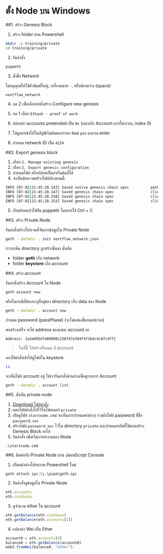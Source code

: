 # ตั้ง Node บน Windows

##1. สร้าง Genesis Block 

1. สร้าง folder ผ่าน Powershell

```bash
mkdir -p training/private
cd training/private
```

2. รันคำสั่ง

```bash
puppeth
```

3. ตั้งชื่อ Network

ไม่อนุญาตให้ใช้ตัวพิมพ์ใหญ่, เครื่องหมาย `-`, หรือช่องหว่าง (space)

```bash
nextflow_network
```

4. กด 2 เพื่อเลือกคำสั่งสร้าง Configure new genesis
5. กด 1 เลือก `Ethash - proof of work`

6. ปล่อยค่า accounts pretended เป็น `0x` (หมายถึง Account แรกในระบบ, index 0)
7. ใส่มูลค่าเข้าไปในบัญชีเริ่มต้นของระบบ พิมพ์ `yes` และกด enter
8. กำหนด network ID เป็น `4224`


##2. Export genesis block

1. เลือก `2. Manage existing genesis`
2. เลือก `2. Export genesis configuration`
3. กำหนดไฟล์ หรือปล่อยเป็นค่าเริ่มต้นก็ได้ 
4. จะเห็นข้อความสร้างไฟล์ประมาณนี้

```bash
INFO [07-02|21:45:28.143] Saved native genesis chain spec          path=nextflow_network.json
INFO [07-02|21:45:28.147] Saved genesis chain spec                 client=aleth path=nextflow_network-aleth.json
INFO [07-02|21:45:28.150] Saved genesis chain spec                 client=parity path=nextflow_network-parity.json
INFO [07-02|21:45:28.153] Saved genesis chain spec                 client=harmony path=nextflow_network-harmony.json
```

5. เรียบร้อยแล้วให้ปิด puppeth โดยการใช้ Ctrl + C

##3. สร้าง Private Node

รันคำสั่งสร้างโปรเจคที่จัดการข้อมูลใน Private Node

```bash
geth --datadir . init nextflow_network.json
```

เราจะเห็น directory ถูกสร้างขึ้นมา นั่นคือ

- folder **geth** เก็บ network
- folder **keystore** เก็บ account

##4. สร้าง account

รันคำสั่งสร้าง Account ใน Node

```bash
geth account new
```

หรือในกรณีที่ต้องระบุที่อยู่ของ directory เก็บ data ของ Node

```bash
geth --datadir . account new
```

กำหนด password (passPhase) (จะไม่แสดงขึ้นบนหน้าจอ)

พอสร้างเสร็จ จะได้ address ของแต่ละ account มา

```bash
Address: {a3e095d7d89990c238f47e394f4f1bdc4c8fcdff}
```

> ในที่นี้ ให้สร้างทั้งหมด 3 account

ลองใช้คำสั่งเข้าไปดูไฟล์ใน keystore

```bash
ls 
```

จะเห็นไฟล์​ account อยู่ ให้เรารันคำสั่งด้านล่างเพื่อดูรายการ Account

```bash
geth --datadir . account list
```

##5. สั่งเปิด private node

1. [Download ไฟล์คำสั่ง](https://www.dropbox.com/s/gafk3ylkmywi9uh/startnode.cmd.zip?dl=0)
2. แตกไฟล์คำสั่งไปไว้ในโฟลเดอร​์ `private`
3. เปิดดูไฟล์ `startnode.cmd` จะเห็นการกำหนดค่าต่างๆ รวมถึงไฟล์ password ที่ชื่อ `password.sec`
4. สร้างไฟล์ `password.sec` ไว้ใน directory `private` และกำหนดรหัสที่ใช้ตอนสร้าง Genesis Block ลงไป
3. รันคำสั่ง เพื่อเริ่มการทำงานของ Node

```pwsh
.\startnode.cmd
```

##6. ติดต่อกับ Private Node ผ่าน JavaScript Console

1.  เปิดหน้าต่างโปรแกรม Powershell ใหม่ 

```pwsh
geth attach ipc:\\.\pipe\geth.ipc
```

2. รันคำสั่งดูข้อมูลใน Private Node

```js
eth.accounts
eth.coinbase
```

3. ดูจำนวน ether ใน account

```js
eth.getBalance(eth.coinbase)
eth.getBalance(eth.accounts[1])
```

4. แปลงค่า Wei เป็น Ether

```js
account0 = eth.accounts[0]
balance0 = eth.getBalance(account0)
web3.fromWei(balance0, "ether");
```
